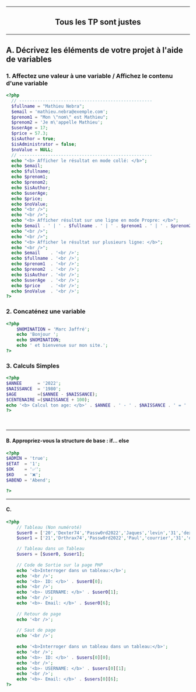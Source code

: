 -----------------------------------------------------------------------------------------------------------------------------------------------------------------------
## <p align='center'> Tous les TP sont justes </p>
-----------------------------------------------------------------------------------------------------------------------------------------------------------------------

## A. Décrivez les éléments de votre projet à l'aide de variables

### 1. Affectez une valeur à une variable / Affichez le contenu d'une variable
```php
<?php
  // ---------------------------------------------------
  $fullname = "Mathieu Nebra";
  $email = 'mathieu.nebra@exemple.com';
  $prenom1 = "Mon \"nom\" est Mathieu";
  $prenom2 = 'Je m\'appelle Mathieu';
  $userAge = 17;
  $price = 57.3;
  $isAuthor = true;
  $isAdministrator = false;
  $noValue = NULL;
  // ---------------------------------------------------
  echo "<b> Afficher le résultat en mode collé: </b>";
  echo $email;
  echo $fullname;
  echo $prenom1;
  echo $prenom2;
  echo $isAuthor;
  echo $userAge;
  echo $price;
  echo $noValue;
  echo "<br />";
  echo "<br />";
  echo "<b> Afficher résultat sur une ligne en mode Propre: </b>";
  echo $email . ' | ' . $fullname . ' | ' . $prenom1 . ' | ' . $prenom2  . ' | ' .  $isAuthor . ' | ' .  $userAge . ' | ' . $price . ' | ' . $noValue;
  echo "<br />";
  echo "<br />";
  echo "<b> Afficher le résultat sur plusieurs ligne: </b>";
  echo "<br />";
  echo $email    . '<br />';
  echo $fullname . '<br />';
  echo $prenom1  . '<br />';
  echo $prenom2  . '<br />';
  echo $isAuthor . '<br />';
  echo $userAge  . '<br />';
  echo $price    . '<br />';
  echo $noValue  . '<br />';
?>
```


### 2. Concaténez une variable
```php
<?php
	$NOMINATION = 'Marc Jaffré';
	echo 'Bonjour ';
	echo $NOMINATION;
	echo ' et bienvenue sur mon site.';
?>
```

### 3. Calculs Simples
```php
<?php
$ANNEE      = '2022';
$NAISSANCE  = '1980';
$AGE        =($ANNEE - $NAISSANCE); 
$CENTENAIRE =($NAISSANCE + 100); 
echo '<b> Calcul ton age: </b>' . $ANNEE . ' - ' . $NAISSANCE . ' = ' . $AGE . ' ans';
?>
```








<br />

-----------------------------------------------------------------------------------------------------------------------------------------------------------------------
#### B. Appropriez-vous la structure de base : if… else

```php
<?php
$ADMIN = 'true';
$ETAT  = '1';
$OK    = '✅';
$KO    = '❌';
$ABEND = 'Abend';

?>
```


-----------------------------------------------------------------------------------------------------------------------------------------------------------------------
#### C.
```php
<?php
	// Tableau (Non numéroté)
	$user0 = ['20','Dexter74','Passw0rd2022','Jaques','levin','31','dexter74@mail.com','users'];
	$user1 = ['21','Drthrax74','Passw0rd2022','Paul','courrier','31','drthrax74@mail.com','Administrateur'];

	// Tableau dans un Tableau
	$users = [$user0, $user1];
	
	// Code de Sortie sur la page PHP
	echo '<b>Interroger dans un tableau:</b>';
	echo '<br />';
	echo '<b>- ID: </b>' . $user0[0];
	echo '<br />';
	echo '<b>- USERNAME: </b>' . $user0[1];
	echo '<br />';
	echo '<b>- Email: </b>' . $user0[6];
	
	// Retour de page
	echo '<br />';
	
	// Saut de page
	echo '<br />';
	
	echo '<b>Interroger dans un tableau dans un tableau:</b>';
	echo '<br />';
	echo '<b>- ID: </b>' . $users[0][0];
	echo '<br />';
	echo '<b>- USERNAME: </b>' . $users[0][1];
	echo '<br />';
	echo '<b>- Email: </b>' . $users[0][6];
?>
```


